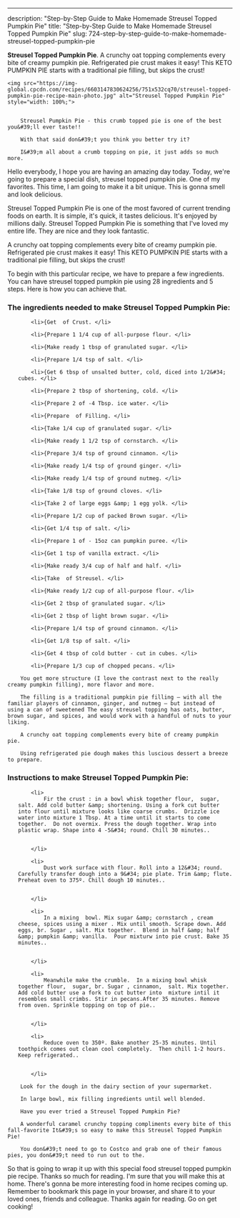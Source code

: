 ---
description: "Step-by-Step Guide to Make Homemade Streusel Topped Pumpkin Pie"
title: "Step-by-Step Guide to Make Homemade Streusel Topped Pumpkin Pie"
slug: 724-step-by-step-guide-to-make-homemade-streusel-topped-pumpkin-pie

<p>
	<strong>Streusel Topped Pumpkin Pie</strong>. 
	A crunchy oat topping complements every bite of creamy pumpkin pie. Refrigerated pie crust makes it easy! This KETO PUMPKIN PIE starts with a traditional pie filling, but skips the crust!
</p>
<p>
	
	<img src="https://img-global.cpcdn.com/recipes/6603147830624256/751x532cq70/streusel-topped-pumpkin-pie-recipe-main-photo.jpg" alt="Streusel Topped Pumpkin Pie" style="width: 100%;">
	
	
		Streusel Pumpkin Pie - this crumb topped pie is one of the best you&#39;ll ever taste!!
	
		With that said don&#39;t you think you better try it?
	
		I&#39;m all about a crumb topping on pie, it just adds so much more.
	
</p>
<p>
	Hello everybody, I hope you are having an amazing day today. Today, we're going to prepare a special dish, streusel topped pumpkin pie. One of my favorites. This time, I am going to make it a bit unique. This is gonna smell and look delicious.
</p>
	
<p>
	Streusel Topped Pumpkin Pie is one of the most favored of current trending foods on earth. It is simple, it's quick, it tastes delicious. It's enjoyed by millions daily. Streusel Topped Pumpkin Pie is something that I've loved my entire life. They are nice and they look fantastic.
</p>
<p>
	A crunchy oat topping complements every bite of creamy pumpkin pie. Refrigerated pie crust makes it easy! This KETO PUMPKIN PIE starts with a traditional pie filling, but skips the crust!
</p>

<p>
To begin with this particular recipe, we have to prepare a few ingredients. You can have streusel topped pumpkin pie using 28 ingredients and 5 steps. Here is how you can achieve that.
</p>

<h3>The ingredients needed to make Streusel Topped Pumpkin Pie:</h3>

<ol>
	
		<li>{Get  of Crust. </li>
	
		<li>{Prepare 1 1/4 cup of all-purpose flour. </li>
	
		<li>{Make ready 1 tbsp of granulated sugar. </li>
	
		<li>{Prepare 1/4 tsp of salt. </li>
	
		<li>{Get 6 tbsp of unsalted butter, cold, diced into 1/2&#34; cubes. </li>
	
		<li>{Prepare 2 tbsp of shortening, cold. </li>
	
		<li>{Prepare 2 of -4 Tbsp. ice water. </li>
	
		<li>{Prepare  of Filling. </li>
	
		<li>{Take 1/4 cup of granulated sugar. </li>
	
		<li>{Make ready 1 1/2 tsp of cornstarch. </li>
	
		<li>{Prepare 3/4 tsp of ground cinnamon. </li>
	
		<li>{Make ready 1/4 tsp of ground ginger. </li>
	
		<li>{Make ready 1/4 tsp of ground nutmeg. </li>
	
		<li>{Take 1/8 tsp of ground cloves. </li>
	
		<li>{Take 2 of large eggs &amp; 1 egg yolk. </li>
	
		<li>{Prepare 1/2 cup of packed Brown sugar. </li>
	
		<li>{Get 1/4 tsp of salt. </li>
	
		<li>{Prepare 1 of - 15oz can pumpkin puree. </li>
	
		<li>{Get 1 tsp of vanilla extract. </li>
	
		<li>{Make ready 3/4 cup of half and half. </li>
	
		<li>{Take  of Streusel. </li>
	
		<li>{Make ready 1/2 cup of all-purpose flour. </li>
	
		<li>{Get 2 tbsp of granulated sugar. </li>
	
		<li>{Get 2 tbsp of light brown sugar. </li>
	
		<li>{Prepare 1/4 tsp of ground cinnamon. </li>
	
		<li>{Get 1/8 tsp of salt. </li>
	
		<li>{Get 4 tbsp of cold butter - cut in cubes. </li>
	
		<li>{Prepare 1/3 cup of chopped pecans. </li>
	
</ol>
<p>
	
		You get more structure (I love the contrast next to the really creamy pumpkin filling), more flavor and more.
	
		The filling is a traditional pumpkin pie filling — with all the familiar players of cinnamon, ginger, and nutmeg — but instead of using a can of sweetened The easy streusel topping has oats, butter, brown sugar, and spices, and would work with a handful of nuts to your liking.
	
		A crunchy oat topping complements every bite of creamy pumpkin pie.
	
		Using refrigerated pie dough makes this luscious dessert a breeze to prepare.
	
</p>

<h3>Instructions to make Streusel Topped Pumpkin Pie:</h3>

<ol>
	
		<li>
			Fir the crust : in a bowl whisk together flour,  sugar, salt. Add cold butter &amp; shortening. Using a fork cut butter into flour until mixture looks like coarse crumbs.  Drizzle ice water into mixture 1 Tbsp. At a time until it starts to come together.  Do not overmix. Press the dough together. Wrap into plastic wrap. Shape into 4 -5&#34; round. Chill 30 minutes..
			
			
		</li>
	
		<li>
			Dust work surface with flour. Roll into a 12&#34; round. Carefully transfer dough into a 9&#34; pie plate. Trim &amp; flute. Preheat oven to 375º. Chill dough 10 minutes..
			
			
		</li>
	
		<li>
			In a mixing  bowl. Mix sugar &amp; cornstarch , cream cheese, spices using a mixer . Mix until smooth. Scrape down. Add eggs, br. Sugar , salt. Mix together.  Blend in half &amp; half &amp; pumpkin &amp; vanilla.  Pour mixturw into pie crust. Bake 35 minutes..
			
			
		</li>
	
		<li>
			Meanwhile make the crumble.  In a mixing bowl whisk together flour,  sugar, br. Sugar , cinnamon,  salt. Mix together.  Add cold butter use a fork to cut butter into  mixture intil it resembles small crimbs. Stir in pecans.After 35 minutes. Remove from oven. Sprinkle topping on top of pie..
			
			
		</li>
	
		<li>
			Reduce oven to 350º. Bake another 25-35 minutes. Until toothpick comes out clean cool completely.  Then chill 1-2 hours. Keep refrigerated..
			
			
		</li>
	
</ol>

<p>
	
		Look for the dough in the dairy section of your supermarket.
	
		In large bowl, mix filling ingredients until well blended.
	
		Have you ever tried a Streusel Topped Pumpkin Pie?
	
		A wonderful caramel crunchy topping compliments every bite of this fall-favorite It&#39;s so easy to make this Streusel Topped Pumpkin Pie!
	
		You don&#39;t need to go to Costco and grab one of their famous pies, you don&#39;t need to run out to the.
	
</p>

<p>
	So that is going to wrap it up with this special food streusel topped pumpkin pie recipe. Thanks so much for reading. I'm sure that you will make this at home. There's gonna be more interesting food in home recipes coming up. Remember to bookmark this page in your browser, and share it to your loved ones, friends and colleague. Thanks again for reading. Go on get cooking!
</p>
